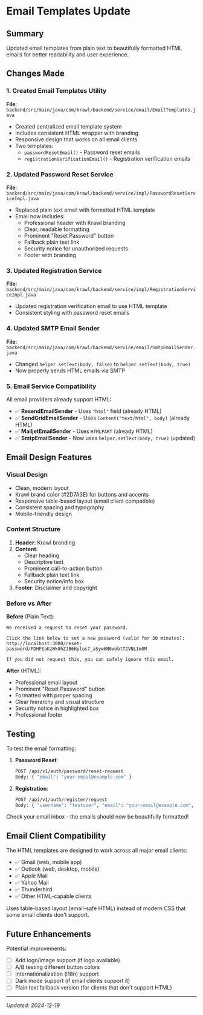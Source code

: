# Email Templates Update

## Summary

Updated email templates from plain text to beautifully formatted HTML emails for better readability and user experience.

## Changes Made

### 1. Created Email Templates Utility
**File**: `backend/src/main/java/com/krawl/backend/service/email/EmailTemplates.java`

- Created centralized email template system
- Includes consistent HTML wrapper with branding
- Responsive design that works on all email clients
- Two templates:
  - `passwordResetEmail()` - Password reset emails
  - `registrationVerificationEmail()` - Registration verification emails

### 2. Updated Password Reset Service
**File**: `backend/src/main/java/com/krawl/backend/service/impl/PasswordResetServiceImpl.java`

- Replaced plain text email with formatted HTML template
- Email now includes:
  - Professional header with Krawl branding
  - Clear, readable formatting
  - Prominent "Reset Password" button
  - Fallback plain text link
  - Security notice for unauthorized requests
  - Footer with branding

### 3. Updated Registration Service
**File**: `backend/src/main/java/com/krawl/backend/service/impl/RegistrationServiceImpl.java`

- Updated registration verification email to use HTML template
- Consistent styling with password reset emails

### 4. Updated SMTP Email Sender
**File**: `backend/src/main/java/com/krawl/backend/service/email/SmtpEmailSender.java`

- Changed `helper.setText(body, false)` to `helper.setText(body, true)`
- Now properly sends HTML emails via SMTP

### 5. Email Service Compatibility

All email providers already support HTML:
- ✅ **ResendEmailSender** - Uses `"html"` field (already HTML)
- ✅ **SendGridEmailSender** - Uses `Content("text/html", body)` (already HTML)
- ✅ **MailjetEmailSender** - Uses `HTMLPART` (already HTML)
- ✅ **SmtpEmailSender** - Now uses `helper.setText(body, true)` (updated)

## Email Design Features

### Visual Design
- Clean, modern layout
- Krawl brand color (#2D7A3E) for buttons and accents
- Responsive table-based layout (email client compatible)
- Consistent spacing and typography
- Mobile-friendly design

### Content Structure
1. **Header**: Krawl branding
2. **Content**: 
   - Clear heading
   - Descriptive text
   - Prominent call-to-action button
   - Fallback plain text link
   - Security notice/info box
3. **Footer**: Disclaimer and copyright

### Before vs After

**Before** (Plain Text):
```
We received a request to reset your password.

Click the link below to set a new password (valid for 30 minutes):
http://localhost:3000/reset-password/FDHFEaKzWk0hZJB6Hylus7_aSyw6N6wobtT2VNL1mOM

If you did not request this, you can safely ignore this email.
```

**After** (HTML):
- Professional email layout
- Prominent "Reset Password" button
- Formatted with proper spacing
- Clear hierarchy and visual structure
- Security notice in highlighted box
- Professional footer

## Testing

To test the email formatting:

1. **Password Reset**:
   ```bash
   POST /api/v1/auth/password/reset-request
   Body: { "email": "your-email@example.com" }
   ```

2. **Registration**:
   ```bash
   POST /api/v1/auth/register/request
   Body: { "username": "testuser", "email": "your-email@example.com", "captchaToken": "..." }
   ```

Check your email inbox - the emails should now be beautifully formatted!

## Email Client Compatibility

The HTML templates are designed to work across all major email clients:
- ✅ Gmail (web, mobile app)
- ✅ Outlook (web, desktop, mobile)
- ✅ Apple Mail
- ✅ Yahoo Mail
- ✅ Thunderbird
- ✅ Other HTML-capable clients

Uses table-based layout (email-safe HTML) instead of modern CSS that some email clients don't support.

## Future Enhancements

Potential improvements:
- [ ] Add logo/image support (if logo available)
- [ ] A/B testing different button colors
- [ ] Internationalization (i18n) support
- [ ] Dark mode support (if email clients support it)
- [ ] Plain text fallback version (for clients that don't support HTML)

---

*Updated: 2024-12-19*

